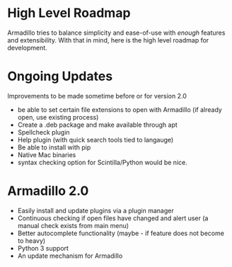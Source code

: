 # High Level Roadmap

Armadillo tries to balance simplicity and ease-of-use with *enough* features and extensibility. With that in mind, here is the high level roadmap for development.

# Ongoing Updates
Improvements to be made sometime before or for version 2.0

- be able to set certain file extensions to open with Armadillo (if already open, use existing process)
- Create a .deb package and make available through apt
- Spellcheck plugin
- Help plugin (with quick search tools tied to langauge)
- Be able to install with pip
- Native Mac binaries
- syntax checking option for Scintilla/Python would be nice.

# Armadillo 2.0
- Easily install and update plugins via a plugin manager
- Continuous checking if open files have changed and alert user (a manual check exists from main menu)
- Better autocomplete functionality (maybe - if feature does not become to heavy)
- Python 3 support
- An update mechanism for Armadillo